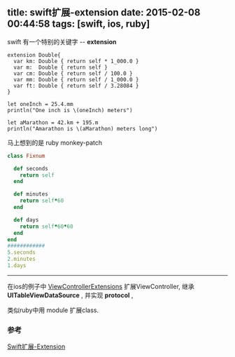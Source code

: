 title: swift扩展-extension
date: 2015-02-08 00:44:58
tags: [swift, ios, ruby]
---

swift 有一个特别的关键字 -- **extension**


```object-c
extension Double{
  var km: Double { return self * 1_000.0 }
  var m:  Double { return self }
  var cm: Double { return self / 100.0 }
  var mm: Double { return self / 1_000.0 }
  var ft: Double { return self / 3.28084 }
}

let oneInch = 25.4.mm
println("One inch is \(oneInch) meters")

let aMarathon = 42.km + 195.m
println("Amarathon is \(aMarathon) meters long")
```

马上想到的是 ruby monkey-patch

```ruby
class Fixnum

  def seconds
    return self
  end

  def minutes
    return self*60
  end

  def days
    return self*60*60
  end
end
############
5.seconds
2.minutes
1.days

```

---

在ios的例子中 [ViewControllerExtensions](https://github.com/liuningtw/ruby-china_ios/blob/master/ruby-china_ios/ViewControllerExtension.swift) 扩展ViewController, 继承 **UITableViewDataSource** , 并实现 **protocol** ,

类似ruby中用 module 扩展class.


### 参考
[Swift扩展-Extension](http://blog.csdn.net/tonny_guan/article/details/36198911)
